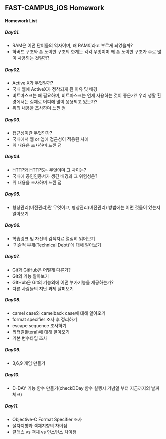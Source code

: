 ## FAST-CAMPUS_iOS Homework

#### Homework List

##### Day01. 
- RAM은 어떤 단어들의 약자이며, 왜 RAM이라고 부르게 되었을까?
- 하버드 구조와 폰 노이만 구조의 한계는 각각 무엇이며 왜 폰 노이만 구조가 주로 많이 사용되는 것일까?

##### Day02. 
- Active X가 무엇일까?
- 국내 웹에 ActiveX가 정착되게 된 이유 및 배경
- 비트마스크는 왜 필요하며, 비트마스크는 언제 사용하는 것이 좋은가? 우리 생활 환경에서는 실제로 어디에 많이 응용되고 있는가?
- 위의 내용을 조사하며 느낀 점

##### Day03.
- 접근성이란 무엇인가?
- 국내에서 웹 or 앱에 접근성이 적용된 사례
- 위 내용을 조사하며 느낀 점

##### Day04. 
- HTTP와 HTTPS는 무엇이며 그 차이는?
- 국내에 공인인증서가 생긴 배경과 그 위험성은?
- 위 내용을 조사하며 느낀 점

##### Day05. 
- 형상관리(버전관리)란 무엇이고, 형상관리(버전관리) 방법에는 어떤 것들이 있는지 알아보기

##### Day06. 
- 학습링크 및 자신의 검색자료 열심히 읽어보기
- '기술적 부채(Technical Debt)'에 대해 알아보기

##### Day07. 
- Git과 GitHub은 어떻게 다른가?
- Git의 기능 알아보기
- GItHub은 Git의 기능외에 어떤 부가기능을 제공하는가?
- 다른 사람들의 지난 과제 살펴보기

##### Day08. 
- camel case와 camelback case에 대해 알아오기
- format specifier 조사 후 정리하기
- escape sequence 조사하기
- 리터럴(literal)에 대해 알아오기
- 기본 변수타입 조사 

##### Day09. 
- 3,6,9 게임 만들기

##### Day10. 
- D-DAY 기능 함수 만들기(checkDDay 함수 실행시 기념일 부터 지금까지의 날짜 체크)

##### Day11.
- Objective-C Format Specifier 조사
- 절차지향과 객체지향의 차이점
- 클래스 vs 객체 vs 인스턴스 차이점
